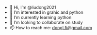 - 👋 Hi, I’m @liudong2021
- 👀 I’m interested in grahic and python
- 🌱 I’m currently learning python
- 💞️ I’m looking to collaborate on study
- 📫 How to reach me: dongl.fi@gmail.com

<!---
liudong2021/liudong2021 is a ✨ special ✨ repository because its `README.md` (this file) appears on your GitHub profile.
You can click the Preview link to take a look at your changes.
--->
